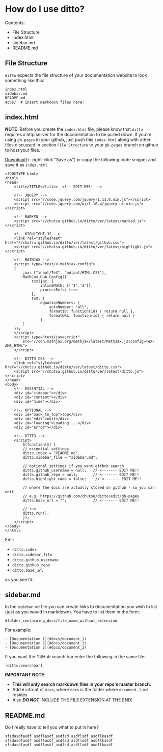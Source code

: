 # How do I use ditto?

Contents:
- File Structure
- index.html
- sidebar.md
- README.md


## File Structure
`ditto` expects the file structure of your documentation website to look
something like this:

    index.html
    sidebar.md
    README.md
    docs/  # insert markdown files here!

## index.html
**NOTE**: Before you create the `index.html` file, please know that `ditto`
requires a http server for the documentation to be pulled down. If you're using
`gh-pages` in your github, just push this `index.html` along with other files
discussed in section `File Structure` to your `gh-pages` branch on github to
host your files.

[Download][index_file](<- right-click "Save as") or copy the following code
snippet and save it as `index.html`

    <!DOCTYPE html>
    <html>
    <head>
        <title>TITLE</title>  <!-- EDIT ME!! -->

        <!-- JQUERY -->
        <script src="//code.jquery.com/jquery-1.11.0.min.js"></script>
        <script src="//code.jquery.com/ui/1.10.4/jquery-ui.min.js"></script>

        <!-- MARKED -->
        <script src="//chutsu.github.io/ditto/ver/latest/marked.js"></script>

        <!-- HIGHLIGHT.JS -->
        <link rel="stylesheet" href="//chutsu.github.io/ditto/ver/latest/github.css">
        <script src="//chutsu.github.io/ditto/ver/latest/highlight.js"></script>

        <!-- MATHJAX -->
        <script type="text/x-mathjax-config">
        {
            jax: ["input/TeX", "output/HTML-CSS"],
            MathJax.Hub.Config({
                tex2jax: {
                    inlineMath: [['$','$']],
                    processRefs: true
                },
                TeX: {
                    equationNumbers: {
                        autoNumber: "all",
                        formatID: function(id) { return null },
                        formatURL: function(id) { return null }
                    }
            }
        });
        </script>
        <script type="text/javascript"
            src="//cdn.mathjax.org/mathjax/latest/MathJax.js?config=TeX-AMS_HTML">
        </script>

        <!-- DITTO CSS -->
        <link rel="stylesheet" href="//chutsu.github.io/ditto/ver/latest/ditto.css">
        <script src="//chutsu.github.io/ditto/ver/latest/ditto.js"></script>
    </head>
    <body>
        <!-- ESSENTIAL -->
        <div id="sidebar"></div>
        <div id="content"></div>
        <div id="hide"></div>

        <!-- OPTIONAL -->
        <div id="back_to_top">top</div>
        <div id="edit">edit</div>
        <div id="loading">Loading ...</div>
        <div id="error"></div>

        <!-- DITTO -->
        <script>
            $(function($) {
            // essential settings
            ditto.index = "README.md",
            ditto.sidebar_file = "sidebar.md",

            // optional settings if you want github search
            ditto.github_username = null;   // <------- EDIT ME!!
            ditto.github_repo = null;       // <------- EDIT ME!!
            ditto.highlight_code = false;    // <------- EDIT ME!!

            // where the docs are actually stored on github - so you can edit
            // e.g. https://github.com/chutsu/ditto/edit/gh-pages
            ditto.base_url = "";            // <------- EDIT ME!!

            // run
            ditto.run();
            });
        </script>
    </body>
    </html>

Edit:
- `ditto.index`
- `ditto.sidebar_file`
- `ditto.github_username`
- `ditto.github_repo`
- `ditto.base_url`

as you see fit.


## sidebar.md
In the `sidebar.md` file you can create links to documentation you wish to list
(just as you would in markdown). You have to list them in the form:

    #folder_containing_docs/file_name_without_extension

For example:

    - [Documentation 1](#docs/document_1)
    - [Documentation 2](#docs/document_2)
    - [Documentation 3](#docs/document_3)

If you want the GitHub search bar enter the following in the same file:

    [ditto:searchbar]

**IMPORTANT NOTE**:
- **This will only search markdown files in your repo's master branch.**
- Add `#` infront of `docs`, where `docs` is the folder where `document_1.md` resides
- Also ___DO NOT___ INCLUDE THE FILE EXTENSION AT THE END!

## README.md
Do I really have to tell you what to put in here?

    sfsdasdfasdf asdflasdf_asdfsd asdflsdf asdflkasdf
    sfsdasdfasdf asdflasdf_asdfsd asdflsdf asdflkasdf
    sfsdasdfasdf asdflasdf_asdfsd asdflsdf asdflkasdf



[index_file]: http://raw.githubusercontent.com/chutsu/ditto/master/ver/latest/index.html
